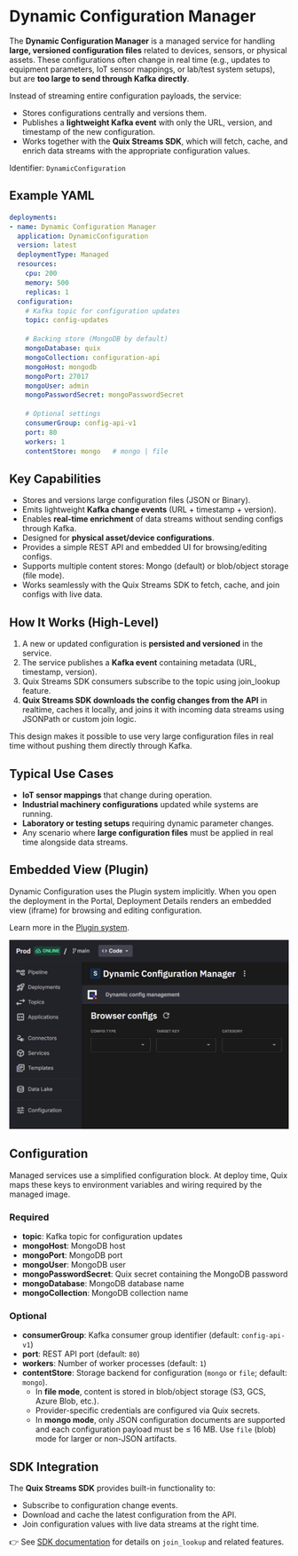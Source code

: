 # Dynamic Configuration Manager

The **Dynamic Configuration Manager** is a managed service for handling
**large, versioned configuration files** related to devices, sensors, or
physical assets.
These configurations often change in real time (e.g., updates to
equipment parameters, IoT sensor mappings, or lab/test system setups),
but are **too large to send through Kafka directly**.

Instead of streaming entire configuration payloads, the service:

- Stores configurations centrally and versions them.
- Publishes a **lightweight Kafka event** with only the URL, version,
and timestamp of the new configuration.
- Works together with the **Quix Streams SDK**, which will
fetch, cache, and enrich data streams with the appropriate configuration
values.

Identifier: `DynamicConfiguration`

## Example YAML

``` yaml
deployments:
- name: Dynamic Configuration Manager
  application: DynamicConfiguration
  version: latest
  deploymentType: Managed
  resources:
    cpu: 200
    memory: 500
    replicas: 1
  configuration:
    # Kafka topic for configuration updates
    topic: config-updates

    # Backing store (MongoDB by default)
    mongoDatabase: quix
    mongoCollection: configuration-api
    mongoHost: mongodb
    mongoPort: 27017
    mongoUser: admin
    mongoPasswordSecret: mongoPasswordSecret

    # Optional settings
    consumerGroup: config-api-v1
    port: 80
    workers: 1
    contentStore: mongo   # mongo | file
```

## Key Capabilities

- Stores and versions large configuration files (JSON or Binary).
- Emits lightweight **Kafka change events** (URL + timestamp +
  version).
- Enables **real-time enrichment** of data streams without sending
  configs through Kafka.
- Designed for **physical asset/device configurations**.
- Provides a simple REST API and embedded UI for browsing/editing
  configs.
- Supports multiple content stores: Mongo (default) or blob/object
  storage (file mode).
- Works seamlessly with the Quix Streams SDK to fetch, cache, and join configs with live data.

## How It Works (High-Level)

1. A new or updated configuration is **persisted and versioned** in the
   service.
2. The service publishes a **Kafka event** containing metadata (URL,
   timestamp, version).
3. Quix Streams SDK consumers subscribe to the topic using join_lookup feature.
4. **Quix Streams SDK downloads the config changes from the API** in realtime, caches it locally, and joins it with incoming data streams using JSONPath or custom join logic.

This design makes it possible to use very large configuration files in
real time without pushing them directly through Kafka.

## Typical Use Cases

- **IoT sensor mappings** that change during operation.
- **Industrial machinery configurations** updated while systems are
  running.
- **Laboratory or testing setups** requiring dynamic parameter
  changes.
- Any scenario where **large configuration files** must be applied in
    real time alongside data streams.


## Embedded View (Plugin)

Dynamic Configuration uses the Plugin system implicitly.
When you open the deployment in the Portal, Deployment Details renders
an embedded view (iframe) for browsing and editing configuration.

Learn more in the [Plugin system](./plugin.md).

![Embedded View](images/dynamic-configuration-embedded-view.png)

## Configuration

Managed services use a simplified configuration block.
At deploy time, Quix maps these keys to environment variables and wiring
required by the managed image.

### Required

- **topic**: Kafka topic for configuration updates
- **mongoHost**: MongoDB host
- **mongoPort**: MongoDB port
- **mongoUser**: MongoDB user
- **mongoPasswordSecret**: Quix secret containing the MongoDB
 password
- **mongoDatabase**: MongoDB database name
- **mongoCollection**: MongoDB collection name

### Optional

- **consumerGroup**: Kafka consumer group identifier (default:
  `config-api-v1`)
- **port**: REST API port (default: `80`)
- **workers**: Number of worker processes (default: `1`)
- **contentStore**: Storage backend for configuration (`mongo` or
  `file`; default: `mongo`).
  - In **file mode**, content is stored in blob/object storage (S3,
      GCS, Azure Blob, etc.).
  - Provider-specific credentials are configured via Quix secrets.
  - In **mongo mode**, only JSON configuration documents are supported and each configuration payload must be ≤ 16 MB. Use `file` (blob) mode for larger or non-JSON artifacts.

## SDK Integration

The **Quix Streams SDK** provides built-in functionality to:

- Subscribe to configuration change events.
- Download and cache the latest configuration from the API.
- Join configuration values with live data streams at the right time.

👉 See [SDK
documentation](../../quix-streams/api-reference/dataframe.html#streamingdataframejoin_lookup)
for details on `join_lookup` and related features.
